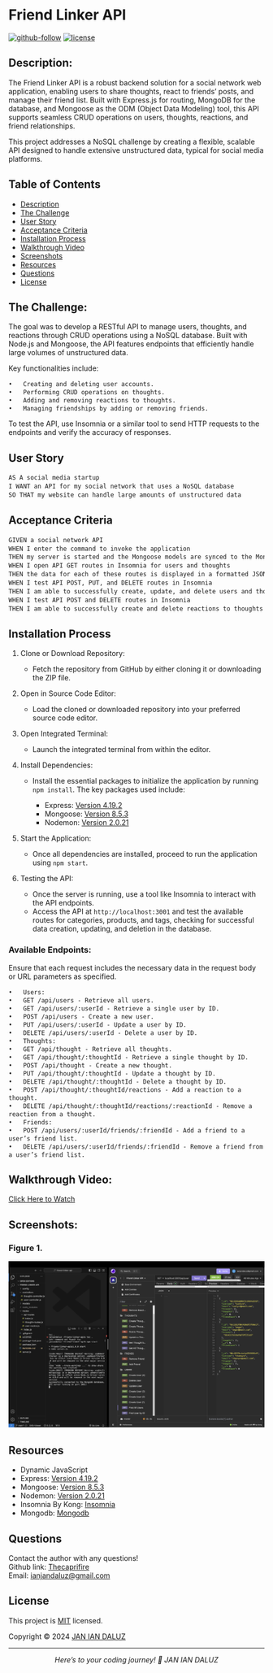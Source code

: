 # Friend Linker API

[![github-follow](https://img.shields.io/github/followers/Thecaprifire?label=Follow&logoColor=purple&style=social)](https://github.com/Thecaprifire)
[![license](https://img.shields.io/badge/License-MIT-brightgreen.svg)](https://choosealicense.com/licenses/mit/)
  
  
## Description:
The Friend Linker API is a robust backend solution for a social network web application, enabling users to share thoughts, react to friends’ posts, and manage their friend list. Built with Express.js for routing, MongoDB for the database, and Mongoose as the ODM (Object Data Modeling) tool, this API supports seamless CRUD operations on users, thoughts, reactions, and friend relationships.

This project addresses a NoSQL challenge by creating a flexible, scalable API designed to handle extensive unstructured data, typical for social media platforms.


 ## Table of Contents
  * [Description](#description)
  * [The Challenge](#the-challenge)
  * [User Story](#user-story)
  * [Acceptance Criteria](#acceptance-criteria)
  * [Installation Process](#installation-process)
  * [Walkthrough Video](#walkthrough-video)
  * [Screenshots](#screenshots)
  * [Resources](#resources)
  * [Questions](#questions)
  * [License](#license)


## The Challenge:
The goal was to develop a RESTful API to manage users, thoughts, and reactions through CRUD operations using a NoSQL database. Built with Node.js and Mongoose, the API features endpoints that efficiently handle large volumes of unstructured data.

Key functionalities include:

	•	Creating and deleting user accounts.
	•	Performing CRUD operations on thoughts.
	•	Adding and removing reactions to thoughts.
	•	Managing friendships by adding or removing friends.

To test the API, use Insomnia or a similar tool to send HTTP requests to the endpoints and verify the accuracy of responses.


## User Story
```md
AS A social media startup
I WANT an API for my social network that uses a NoSQL database
SO THAT my website can handle large amounts of unstructured data
```


## Acceptance Criteria
```md
GIVEN a social network API
WHEN I enter the command to invoke the application
THEN my server is started and the Mongoose models are synced to the MongoDB database
WHEN I open API GET routes in Insomnia for users and thoughts
THEN the data for each of these routes is displayed in a formatted JSON
WHEN I test API POST, PUT, and DELETE routes in Insomnia
THEN I am able to successfully create, update, and delete users and thoughts in my database
WHEN I test API POST and DELETE routes in Insomnia
THEN I am able to successfully create and delete reactions to thoughts and add and remove friends to a user’s friend list
```


## Installation Process
1.	Clone or Download Repository:
	-	Fetch the repository from GitHub by either cloning it or downloading the ZIP file.
2.	Open in Source Code Editor:
	-	Load the cloned or downloaded repository into your preferred source code editor.
3. Open Integrated Terminal:
      - Launch the integrated terminal from within the editor. 
4.	Install Dependencies:
	-	Install the essential packages to initialize the application by running `npm install`. The key packages used include:

	     - Express: [Version 4.19.2](https://www.npmjs.com/package/express)
        - Mongoose: [Version 8.5.3](https://www.npmjs.com/package/mongoose)
        - Nodemon: [Version 2.0.21](https://www.npmjs.com/package/nodemon)

5.	Start the Application:
	-	Once all dependencies are installed, proceed to run the application using `npm start`.
6. Testing the API:
   - Once the server is running, use a tool like Insomnia to interact with the API endpoints.
	-	Access the API at `http://localhost:3001` and test the available routes for categories, products, and tags, checking for successful data creation, updating, and deletion in the database.


### Available Endpoints:

Ensure that each request includes the necessary data in the request body or URL parameters as specified.

	•	Users:
	•	GET /api/users - Retrieve all users.
	•	GET /api/users/:userId - Retrieve a single user by ID.
	•	POST /api/users - Create a new user.
	•	PUT /api/users/:userId - Update a user by ID.
	•	DELETE /api/users/:userId - Delete a user by ID.
	•	Thoughts:
	•	GET /api/thought - Retrieve all thoughts.
	•	GET /api/thought/:thoughtId - Retrieve a single thought by ID.
	•	POST /api/thought - Create a new thought.
	•	PUT /api/thought/:thoughtId - Update a thought by ID.
	•	DELETE /api/thought/:thoughtId - Delete a thought by ID.
	•	POST /api/thought/:thoughtId/reactions - Add a reaction to a thought.
	•	DELETE /api/thought/:thoughtId/reactions/:reactionId - Remove a reaction from a thought.
	•	Friends:
	•	POST /api/users/:userId/friends/:friendId - Add a friend to a user’s friend list.
	•	DELETE /api/users/:userId/friends/:friendId - Remove a friend from a user’s friend list.


## Walkthrough Video:
[Click Here to Watch](https://youtu.be/wRQM5UXvcD4)


## Screenshots:
### Figure 1.
![](./public/images/screenshot.png)


## Resources
- Dynamic JavaScript
- Express: [Version 4.19.2](https://www.npmjs.com/package/express)
- Mongoose: [Version 8.5.3](https://www.npmjs.com/package/mongoose)
- Nodemon: [Version 2.0.21](https://www.npmjs.com/package/nodemon)
- Insomnia By Kong: [Insomnia](https://insomnia.rest/)
- Mongodb: [Mongodb](https://www.mongodb.com/)
  

## Questions
  Contact the author with any questions!<br>
  Github link: [Thecaprifire](https://github.com/Thecaprifire)<br>
  Email: ianjandaluz@gmail.com


## License
  This project is [MIT](https://choosealicense.com/licenses/mit/) licensed.<br />

  Copyright © 2024 [JAN IAN DALUZ](https://github.com/Thecaprifire)
  
  <hr>
  <p align='center'><i>
  Here’s to your coding journey! 🎉 JAN IAN DALUZ
  </i></p>


